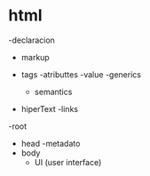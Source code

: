 # html
-declaracion
* markup 
* tags
    -atributtes
    -value
    -generics
    * semantics
        
* hiperText
-links

-root
* head
    -metadato
* body
    - UI (user interface)

